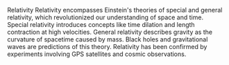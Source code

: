 Relativity
Relativity encompasses Einstein's theories of special and general relativity, which revolutionized our understanding of space and time. Special relativity introduces concepts like time dilation and length contraction at high velocities. General relativity describes gravity as the curvature of spacetime caused by mass. Black holes and gravitational waves are predictions of this theory. Relativity has been confirmed by experiments involving GPS satellites and cosmic observations.